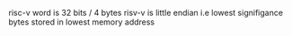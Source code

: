 risc-v word is 32 bits / 4 bytes
risv-v is little endian i.e lowest signifigance bytes stored in lowest memory address
